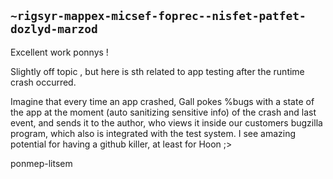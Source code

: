 ## `~rigsyr-mappex-micsef-foprec--nisfet-patfet-dozlyd-marzod`
Excellent work ponnys !

Slightly off topic , but here is sth related to app testing after the runtime crash occurred.

Imagine that every time an app crashed, Gall pokes %bugs with a state of the app at the moment (auto sanitizing sensitive info) of the crash and last event, and sends it to the author, who views it inside our customers bugzilla program, which also is integrated with the test system. I see amazing potential for having a github killer, at least for Hoon ;>

ponmep-litsem